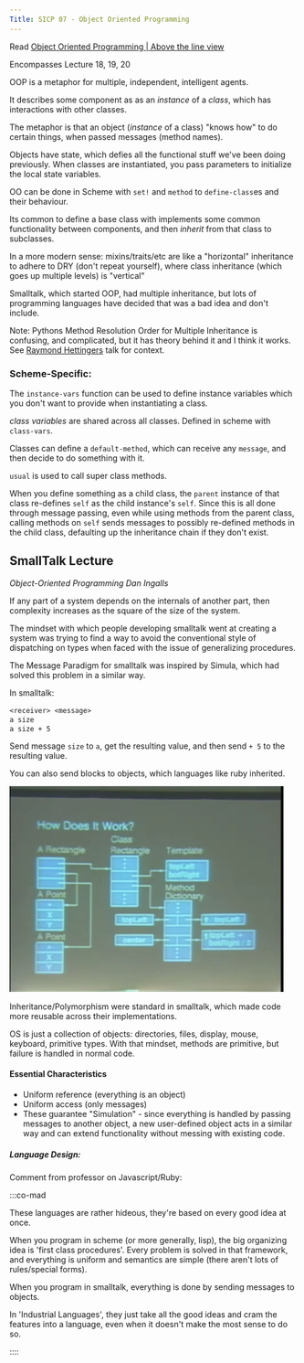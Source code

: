 ```yaml
---
Title: SICP 07 - Object Oriented Programming
---
```


Read [Object Oriented Programming | Above the line view](http://inst.eecs.berkeley.edu/~cs61a/reader/aboveline.pdf)

Encompasses Lecture 18, 19, 20

OOP is a metaphor for multiple, independent, intelligent agents.

It describes some component as as an _instance_ of a _class_, which has interactions with other classes.

The metaphor is that an object (_instance_ of a class) "knows how" to do certain things, when passed messages (method names).

Objects have state, which defies all the functional stuff we've been doing previously. When classes are instantiated, you pass parameters to initialize the local state variables.

OO can be done in Scheme with `set!` and `method` to `define-class`es and their behaviour.

Its common to define a base class with implements some common functionality between components, and then _inherit_ from that class to subclasses.

In a more modern sense: mixins/traits/etc are like a "horizontal" inheritance to adhere to DRY (don't repeat yourself), where class inheritance (which goes up multiple levels) is "vertical"

Smalltalk, which started OOP, had multiple inheritance, but lots of programming languages have decided that was a bad idea and don't include.

Note: Pythons Method Resolution Order for Multiple Inheritance is confusing, and complicated, but it has theory behind it and I think it works. See [Raymond Hettingers](https://www.youtube.com/watch?v=EiOglTERPEo) talk for context.

### Scheme-Specific:

The `instance-vars` function can be used to define instance variables which you don't want to provide when instantiating a class.

_class variables_ are shared across all classes. Defined in scheme with `class-vars`.

Classes can define a `default-method`, which can receive any `message`, and then decide to do something with it.

`usual` is used to call super class methods.

When you define something as a child class, the `parent` instance of that class re-defines `self` as the child instance's `self`. Since this is all done through message passing, even while using methods from the parent class, calling methods on `self` sends messages to possibly re-defined methods in the child class, defaulting up the inheritance chain if they don't exist.

## SmallTalk Lecture

_Object-Oriented Programming Dan Ingalls_

If any part of a system depends on the internals of another part, then complexity increases as the square of the size of the system.

The mindset with which people developing smalltalk went at creating a system was trying to find a way to avoid the conventional style of dispatching on types when faced with the issue of generalizing procedures.

The Message Paradigm for smalltalk was inspired by Simula, which had solved this problem in a similar way.

In smalltalk:

```
<receiver> <message>
a size
a size + 5
```

Send message `size` to `a`, get the resulting value, and then send `+ 5` to the resulting value.

You can also send blocks to objects, which languages like ruby inherited.

![class definition/structure](./images/class_structure.jpg)

Inheritance/Polymorphism were standard in smalltalk, which made code more reusable across their implementations.

OS is just a collection of objects: directories, files, display, mouse, keyboard, primitive types. With that mindset, methods are primitive, but failure is handled in normal code.

#### Essential Characteristics

- Uniform reference (everything is an object)
- Uniform access (only messages)
- These guarantee "Simulation" - since everything is handled by passing messages to another object, a new user-defined object acts in a similar way and can extend functionality without messing with existing code.

##### Language Design:

Comment from professor on Javascript/Ruby:

:::co-mad

These languages are rather hideous, they're based on every good idea at once.

When you program in scheme (or more generally, lisp), the big organizing idea is 'first class procedures'. Every problem is solved in that framework, and everything is uniform and semantics are simple (there aren't lots of rules/special forms).

When you program in smalltalk, everything is done by sending messages to objects.

In 'Industrial Languages', they just take all the good ideas and cram the features into a language, even when it doesn't make the most sense to do so.

::::
